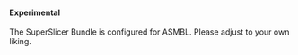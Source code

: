 #### Experimental

The SuperSlicer Bundle is configured for ASMBL. Please adjust to your own liking.
